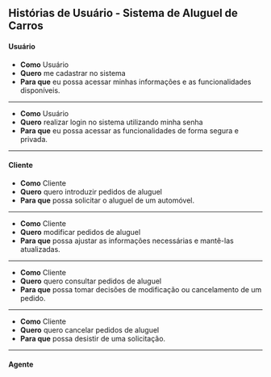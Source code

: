 ## Histórias de Usuário - Sistema de Aluguel de Carros

#### Usuário

- **Como** Usuário
- **Quero** me cadastrar no sistema
- **Para que** eu possa acessar minhas informações e as funcionalidades disponíveis.
   
---

- **Como** Usuário  
- **Quero** realizar login no sistema utilizando minha senha  
- **Para que** eu possa acessar as funcionalidades de forma segura e privada.

---


#### Cliente

- **Como** Cliente
- **Quero** quero introduzir pedidos de aluguel
- **Para que** possa solicitar o aluguel de um automóvel.
  
---

- **Como** Cliente
- **Quero** modificar pedidos de aluguel
- **Para que** possa ajustar as informações necessárias e mantê-las atualizadas.

---

- **Como** Cliente
- **Quero** quero consultar pedidos de aluguel
- **Para que** possa tomar decisões de modificação ou cancelamento de um pedido.

---

- **Como** Cliente
- **Quero** quero cancelar pedidos de aluguel
- **Para que** possa desistir de uma solicitação.

---

#### Agente







